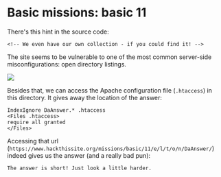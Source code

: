 # Basic missions: basic 11

There's this hint in the source code:

```
<!-- We even have our own collection - if you could find it! -->
```

The site seems to be vulnerable to one of the most common server-side misconfigurations: open directory listings. 

![](https://imgur.com/b20156fc-a4a9-044e-88b6-4325735323c2)

Besides that, we can access the Apache configuration file (`.htaccess`) in this directory. It gives away the location of the answer:

```
IndexIgnore DaAnswer.* .htaccess
<Files .htaccess>
require all granted
</Files>
```

Accessing that url (`https://www.hackthissite.org/missions/basic/11/e/l/t/o/n/DaAnswer/`) indeed gives us the answer (and a really bad pun):

```
The answer is short! Just look a little harder.
```

